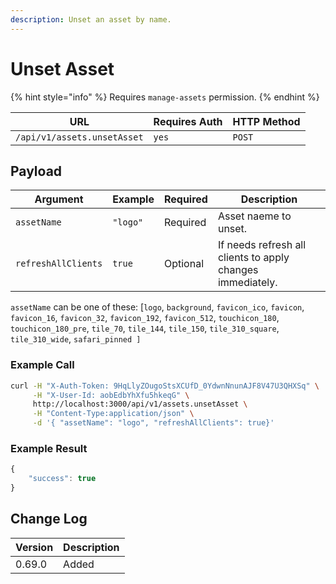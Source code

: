 ```yaml
---
description: Unset an asset by name.
---
```


# Unset Asset

{% hint style="info" %}
Requires `manage-assets` permission.
{% endhint %}

| URL                         | Requires Auth | HTTP Method |
| --------------------------- | ------------- | ----------- |
| `/api/v1/assets.unsetAsset` | `yes`         | `POST`      |

## Payload

| Argument            | Example  | Required | Description                                                |
| ------------------- | -------- | -------- | ---------------------------------------------------------- |
| `assetName`         | `"logo"` | Required | Asset naeme to unset.                                      |
| `refreshAllClients` | `true`   | Optional | If needs refresh all clients to apply changes immediately. |

`assetName` can be one of these: \[`logo`, `background`, `favicon_ico`, `favicon`, `favicon_16`, `favicon_32`, `favicon_192`, `favicon_512`, `touchicon_180`, `touchicon_180_pre`, `tile_70`, `tile_144`, `tile_150`, `tile_310_square`, `tile_310_wide`, `safari_pinned ]`

### Example Call

```bash
curl -H "X-Auth-Token: 9HqLlyZOugoStsXCUfD_0YdwnNnunAJF8V47U3QHXSq" \
     -H "X-User-Id: aobEdbYhXfu5hkeqG" \
     http://localhost:3000/api/v1/assets.unsetAsset \
     -H "Content-Type:application/json" \
     -d '{ "assetName": "logo", "refreshAllClients": true}'
```

### Example Result

```javascript
{
    "success": true
}
```

## Change Log

| Version | Description |
| ------- | ----------- |
| 0.69.0  | Added       |
